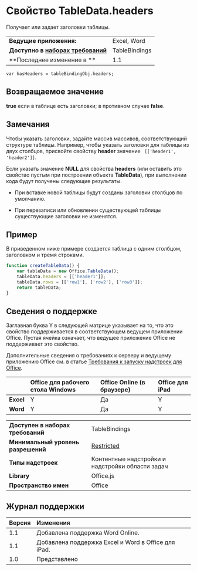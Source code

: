 
# Свойство TableData.headers
Получает или задает заголовки таблицы.

|||
|:-----|:-----|
|**Ведущие приложения:**|Excel, Word|
|**Доступно в [наборах требований](../../docs/overview/specify-office-hosts-and-api-requirements.md)**|TableBindings|
|**Последнее изменение в **|1.1|

```
var hasHeaders = tableBindingObj.headers;
```


## Возвращаемое значение

 **true** если в таблице есть заголовки; в противном случае **false**. 


## Замечания

Чтобы указать заголовки, задайте массив массивов, соответствующий структуре таблицы. Например, чтобы указать заголовки для таблицы из двух столбцов, присвойте свойству **header** значение ` [['header1', 'header2']]`.

Если указать значение **NULL** для свойства **headers** (или оставить это свойство пустым при построении объекта **TableData**), при выполнении кода будут получены следующие результаты.


- При вставке новой таблицы будут созданы заголовки столбцов по умолчанию.
    
- При перезаписи или обновлении существующей таблицы существующие заголовки не изменятся.
    

## Пример

В приведенном ниже примере создается таблица с одним столбцом, заголовком и тремя строками.


```js
function createTableData() {
    var tableData = new Office.TableData();
    tableData.headers = [['header1']];
    tableData.rows = [['row1'], ['row2'], ['row3']];
    return tableData;
}

```


## Сведения о поддержке


Заглавная буква Y в следующей матрице указывает на то, что это свойство поддерживается в соответствующем ведущем приложении Office. Пустая ячейка означает, что ведущее приложение Office не поддерживает это свойство.

Дополнительные сведения о требованиях к серверу и ведущему приложению Office см. в статье [Требования к запуску надстроек для Office](../../docs/overview/requirements-for-running-office-add-ins.md).

||**Office для рабочего стола Windows**|**Office Online (в браузере)**|**Office для iPad**|
|:-----|:-----|:-----|:-----|
|**Excel**|Y|Да|Y|
|**Word**|Y|Да|Y|

|||
|:-----|:-----|
|**Доступен в наборах требований**|TableBindings|
|**Минимальный уровень разрешений**|[Restricted](../../docs/develop/requesting-permissions-for-api-use-in-content-and-task-pane-add-ins.md)|
|**Типы надстроек**|Контентные надстройки и надстройки области задач|
|**Library**|Office.js|
|**Пространство имен**|Office|

## Журнал поддержки




|**Версия**|**Изменения**|
|:-----|:-----|
|1.1|Добавлена поддержка Word Online.|
|1.1|Добавлена поддержка Excel и Word в Office для iPad.|
|1.0|Представлено|
